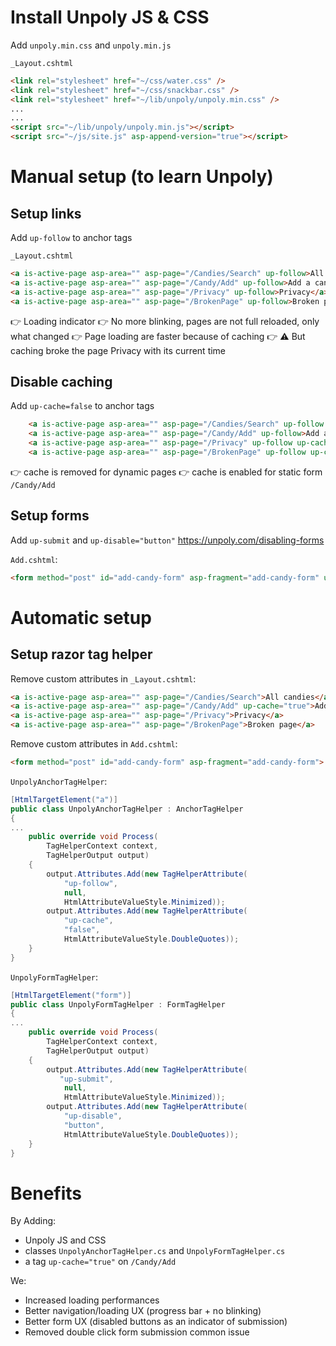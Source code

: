 
# Install Unpoly JS & CSS

Add `unpoly.min.css` and `unpoly.min.js`

`_Layout.cshtml`
```html
<link rel="stylesheet" href="~/css/water.css" />  
<link rel="stylesheet" href="~/css/snackbar.css" />  
<link rel="stylesheet" href="~/lib/unpoly/unpoly.min.css" />
...
...
<script src="~/lib/unpoly/unpoly.min.js"></script>  
<script src="~/js/site.js" asp-append-version="true"></script>
```



# Manual setup (to learn Unpoly)

## Setup links

Add `up-follow` to anchor tags

`_Layout.cshtml`
```html
<a is-active-page asp-area="" asp-page="/Candies/Search" up-follow>All candies</a>  
<a is-active-page asp-area="" asp-page="/Candy/Add" up-follow>Add a candy</a>  
<a is-active-page asp-area="" asp-page="/Privacy" up-follow>Privacy</a>  
<a is-active-page asp-area="" asp-page="/BrokenPage" up-follow>Broken page</a>
```

👉 Loading indicator
👉 No more blinking, pages are not full reloaded, only what changed
👉 Page loading are faster because of caching
👉 ⚠️ But caching broke the page Privacy with its current time

## Disable caching

Add `up-cache=false` to anchor tags

```html
	<a is-active-page asp-area="" asp-page="/Candies/Search" up-follow up-cache="false">All candies</a>  
	<a is-active-page asp-area="" asp-page="/Candy/Add" up-follow>Add a candy</a>  
	<a is-active-page asp-area="" asp-page="/Privacy" up-follow up-cache="false">Privacy</a>  
	<a is-active-page asp-area="" asp-page="/BrokenPage" up-follow up-cache="false">Broken page</a>
```
👉 cache is removed for dynamic pages
👉 cache is enabled for static form `/Candy/Add`

## Setup forms

Add `up-submit` and `up-disable="button"`
https://unpoly.com/disabling-forms

`Add.cshtml`:
```html
<form method="post" id="add-candy-form" asp-fragment="add-candy-form" up-submit  up-disable="button">
```


# Automatic setup
## Setup razor tag helper

Remove custom attributes in `_Layout.cshtml`:
```html
<a is-active-page asp-area="" asp-page="/Candies/Search">All candies</a>  
<a is-active-page asp-area="" asp-page="/Candy/Add" up-cache="true">Add a candy</a>  
<a is-active-page asp-area="" asp-page="/Privacy">Privacy</a>
<a is-active-page asp-area="" asp-page="/BrokenPage">Broken page</a>
```

Remove custom attributes in `Add.cshtml`:
```html
<form method="post" id="add-candy-form" asp-fragment="add-candy-form"> 
```

`UnpolyAnchorTagHelper`:
```cs
[HtmlTargetElement("a")]  
public class UnpolyAnchorTagHelper : AnchorTagHelper  
{  
...
    public override void Process(
	    TagHelperContext context, 
	    TagHelperOutput output)  
    {        
	    output.Attributes.Add(new TagHelperAttribute(  
			"up-follow",   
			null,  
			HtmlAttributeValueStyle.Minimized));  
	    output.Attributes.Add(new TagHelperAttribute(  
	        "up-cache",   
			"false",   
			HtmlAttributeValueStyle.DoubleQuotes));  
    }
}
```

`UnpolyFormTagHelper`:
```cs
[HtmlTargetElement("form")]  
public class UnpolyFormTagHelper : FormTagHelper  
{  
...
    public override void Process(
	    TagHelperContext context, 
	    TagHelperOutput output)  
    {        
	    output.Attributes.Add(new TagHelperAttribute(  
           "up-submit",   
			null,  
            HtmlAttributeValueStyle.Minimized));  
        output.Attributes.Add(new TagHelperAttribute(  
            "up-disable",   
			"button",   
			HtmlAttributeValueStyle.DoubleQuotes));  
    }
}
```

# Benefits

By Adding:
 - Unpoly JS and CSS
 - classes `UnpolyAnchorTagHelper.cs` and `UnpolyFormTagHelper.cs` 
 - a tag `up-cache="true"` on `/Candy/Add`

We:
 - Increased loading performances
 - Better navigation/loading UX (progress bar + no blinking)
 - Better form UX (disabled buttons as an indicator of submission)
 - Removed double click form submission common issue